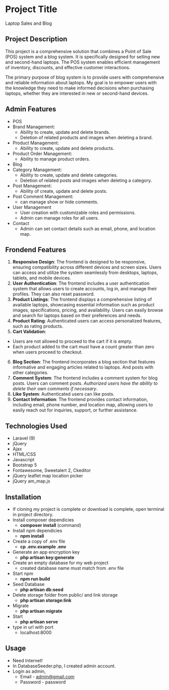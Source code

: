 
# Project Title

Laptop Sales and Blog

## Project Description

This project is a comprehensive solution that combines a Point of Sale (POS) system and a blog system. It is specifically designed for selling new and second-hand laptops. The POS system enables efficient management of inventory, discounts, and effective customer interactions.

The primary purpose of blog system is to provide users with comprehensive and reliable information about laptops. My goal is to empower users with the knowledge they need to make informed decisions when purchasing laptops, whether they are interested in new or second-hand devices.

## Admin Features

- POS
- Brand Management:
  - Ability to create, update and delete brands.
  - Deletion of related products and images when deleting a brand.
- Product Management:
  - Ability to create, update and delete products.
- Product Order Management:
  - Ability to manage product orders.
- Blog
- Category Management:
  - Ability to create, update and delete categories.
  - Deletion of related posts and images when deleting a category. 
- Post Management:
  - Ability of create, update and delete posts.
- Post Comment Management:
  - can manage show or hide comments.
- User Management                                 
  - User creation with customizable roles and permissions.
  - Admin can manage roles for all users.
- Contact 
  - Admin can set contact details such as email, phone, and location map.

## Frondend Features

1. **Responsive Design**: The frontend is designed to be responsive, ensuring compatibility across different devices and screen sizes. Users can access and utilize the system seamlessly from desktops, laptops, tablets, and mobile devices.
2. **User Authentication**: The frontend includes a user authentication system that allows users to create accounts, log in, and manage their profiles. They can also reset password.
3. **Product Listings**: The frontend displays a comprehensive listing of available laptops, showcasing essential information such as product images, specifications, pricing, and availability. Users can easily browse and search for laptops based on their preferences and needs.
4. **Product Rating**: Authenticated users can access personalized features, such as rating products.
5. **Cart Validation**: 
  - Users are not allowed to proceed to the cart if it is empty.
  - Each product added to the cart must have a count greater than zero when users proceed to checkout. 
6. **Blog Section**:  The frontend incorporates a blog section that features informative and engaging articles related to laptops. And posts with other categories.
7. **Comment System**: The frontend includes a comment system for blog posts. Users can comment posts. *Authorized users have the ability to delete their own comments if necessary*.
8. **Like System**: Authenticated users can like posts.
9. **Contact Information**: The frontend provides contact information, including email, phone number, and location map, allowing users to easily reach out for inquiries, support, or further assistance.


## Technologies Used 

- Laravel (9)
- jQuery 
- Ajax
- HTML/CSS
- Javascript
- Bootstrap 5
- Fontawesome, Sweetalert 2, Ckeditor
- jQuery leaflet map location picker
- jQuery am_map.js

## Installation

- If cloning my project is complete or download is complete, open terminal in project directory.
- Install composer dependicies
  - **composer install** (command)
- Install npm dependicies
  - **npm install**
- Create a copy of .env file
  - **cp .env.example .env**
- Generate an app encryption key
  - **php artisan key:generate**
- Create an empty database for my web project
  - created database name must match from .env file
- Start npm 
  - **npm run build**
- Seed Database
  - **php artisan db:seed**
- Delete storage folder from public/ and link storage
  - **php artisan storage:link**
- Migrate
  - **php artisan migrate**
- Start 
  - **php artisan serve**
- type in url with port 
  - localhost:8000

## Usage

- Need Internet!
- In DatabaseSeeder.php, I created admin account.
- Login as admin,
  - Email - admin@gmail.com
  - Password - password

